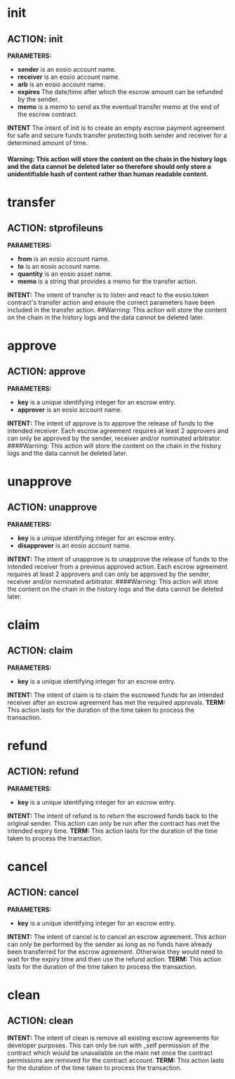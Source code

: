 <h1 class="contract">
init
</h1>

## ACTION: init
**PARAMETERS:**
* __sender__ is an eosio account name. 
* __receiver__ is an eosio account name. 
* __arb__ is an eosio account name. 
* __expires__ The date/time after which the escrow amount can be refunded by the sender. 
* __memo__ is a memo to send as the eventual transfer memo at the end of the escrow contract. 

**INTENT** The intent of init is to create an empty escrow payment agreement for safe and secure funds transfer protecting both sender and receiver for a determined amount of time. 
#### Warning: This action will store the content on the chain in the history logs and the data cannot be deleted later so therefore should only store a unidentifiable hash of content rather than human readable content. 

<h1 class="contract">
    transfer
</h1>

## ACTION: stprofileuns
**PARAMETERS:**
* __from__ is an eosio account name. 
* __to__ is an eosio account name. 
* __quantity__ is an eosio asset name. 
* __memo__ is a string that provides a memo for the transfer action.

**INTENT:** 
The intent of transfer is to listen and react to the eosio.token contract's transfer action and ensure the correct parameters have been included in the transfer action.
##Warning: This action will store the content on the chain in the history logs and the data cannot be deleted later.

<h1 class="contract">
approve
</h1>

## ACTION: approve
**PARAMETERS:**
* __key__ is a unique identifying integer for an escrow entry. 
* __approver__ is an eosio account name. 

**INTENT:** 
The intent of approve is to approve the release of funds to the intended receiver. Each escrow agreement requires at least 2 approvers and can only be approved by the sender, receiver and/or nominated arbitrator.
 ####Warning: This action will store the content on the chain in the history logs and the data cannot be deleted later. 
 
<h1 class="contract">
 unapprove
</h1>

## ACTION: unapprove
**PARAMETERS:**
* __key__ is a unique identifying integer for an escrow entry. 
* __disapprover__ is an eosio account name. 

**INTENT:** 
The intent of unapprove is to unapprove the release of funds to the intended receiver from a previous approved action. Each escrow agreement requires at least 2 approvers and can only be approved by the sender, receiver and/or nominated arbitrator.
 ####Warning: This action will store the content on the chain in the history logs and the data cannot be deleted later. 
 
<h1 class="contract">
  claim
</h1>

## ACTION: claim

**PARAMETERS:**
* __key__ is a unique identifying integer for an escrow entry. 

**INTENT:** The intent of claim is to claim the escrowed funds for an intended receiver after an escrow agreement has met the required approvals.
**TERM:** This action lasts for the duration of the time taken to process the transaction.

<h1 class="contract">
  refund
</h1>

## ACTION: refund

**PARAMETERS:**
* __key__ is a unique identifying integer for an escrow entry. 

**INTENT:** The intent of refund is to return the escrowed funds back to the original sender. This action can only be run after the contract has met the intended expiry time.
**TERM:** This action lasts for the duration of the time taken to process the transaction.

<h1 class="contract">
  cancel
</h1>

## ACTION: cancel

**PARAMETERS:**
* __key__ is a unique identifying integer for an escrow entry. 

**INTENT:** The intent of cancel is to cancel an escrow agreement. This action can only be performed by the sender as long as no funds have already been transferred for the escrow agreement. Otherwise they would need to wait for the expiry time and then use the refund action.
**TERM:** This action lasts for the duration of the time taken to process the transaction.

<h1 class="contract">
  clean
</h1>

## ACTION: clean

**INTENT:** The intent of clean is remove all existing escrow agreements for developer purposes. This can only be run with _self permission of the contract which would be unavailable on the main net once the contract permissions are removed for the contract account.
**TERM:** This action lasts for the duration of the time taken to process the transaction.




